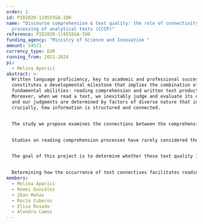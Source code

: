 ```yaml
---
order: 1
id: PID2020-119555GA-I00
name: "Discourse comprehension & text quality: the role of connectivity in the
  processing of analytical texts (CCCP)"
reference: PID2020-119555GA-I00
funding_agency: "Ministry of Science and Innovation "
amount: 54571
currency_type: EUR
running_from: 2021-2024
pi:
  - Melina Aparici
abstract: >-
  Written language proficiency, key to academic and professional success,
  constitutes a developmental milestone that implies the combination of two
  fundamental abilities: reading comprehension and written text production.
  Moreover, when we read a text, we inevitably judge and evaluate its quality,
  and our judgments are determined by factors of diverse nature that include,
  crucially, how information is structured and connected.


  The study we propose examines the connections between the comprehension and evaluation of written texts in relation to connectivity devices which, according to previous studies, guide comprehension processes, and affect external evaluations of text quality. To do so, we will design experimental tasks for investigating the role of cohesive devices in written text comprehension. Our analysis will compare online and offline measures of reading comprehension with actual use of devices and the evaluations provided by external judges.


  Studies on reading comprehension processes have rarely considered their relation with the quality of the text: both aspects have been studied independently and the relation between them is little known. Previous research has shown that the use of explicit connectivity mechanisms is an indicator of text quality. However, it is unclear how their presence influences reading comprehension: while some studies find that they facilitate text processing and guide the relation among sections of discourse, others indicate that certain subordinating connectives are difficult to process. Consequently, we speculate whether the facilitating effect of cohesive elements at the discourse level can compensate for the difficulty implied in syntactic complexity, and whether such facilitating effect operates with all types of semantic relations.


  The goal of this project is to determine whether these text quality indicators affect discourse processing and facilitate their comprehension, at different school levels and in analytical texts, particularly important in academic contexts. We aim at discerning the possible differences between reading to evaluate and reading to comprehend. We will design a series of reading comprehension experiments adapted to the school level of the participants (12, 16 years, and adults) and to their linguistic condition (Spanish native speakers vs L2 learners). In such experiments, to obtain measures of reading time and text comprehension, the presence of connective elements (syntactic and discursive) will be controlled. We will also design a task for evaluating the appropriateness of syntactic and discourse connectives in specific discourse contexts; this will provide information on how their presence is evaluated by the participants.


  Determining how the occurrence of text connectives facilitates reading comprehension will shed light on the nature and development of text comprehension abilities. The comparison of two types of data will unveil the specific nature of the relation between what facilitates reading and what is valued in the assessment of text quality. All in all, we expect to contribute to the actual knowledge about how the comprehension and production of analytical texts interact and develop.
members:
  - Melina Aparici
  - Remei González
  - Iban Mañas
  - Rocío Cuberos
  - Elisa Rosado
  - Alondra Camus
---
```

